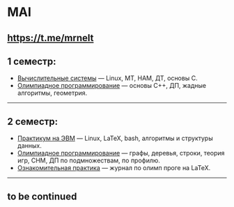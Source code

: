 # MAI
## https://t.me/mrnelt
## 1 семестр:
+ [Вычислительные системы](/%D0%92%D1%8B%D1%87%D0%B8%D1%81%D0%BB%D0%B8%D1%82%D0%B5%D0%BB%D1%8C%D0%BD%D1%8B%D0%B5%20%D1%81%D0%B8%D1%81%D1%82%D0%B5%D0%BC%D1%8B/) — Linux, МТ, НАМ, ДТ, основы С. 
+ [Олимпиадное программирование](/%D0%9E%D0%BB%D0%B8%D0%BC%D0%BF%D0%B8%D0%B0%D0%B4%D0%BD%D0%BE%D0%B5%20%D0%BF%D1%80%D0%BE%D0%B3%D1%80%D0%B0%D0%BC%D0%BC%D0%B8%D1%80%D0%BE%D0%B2%D0%B0%D0%BD%D0%B8%D0%B5/) — основы С++, ДП, жадные алгоритмы, геометрия.
___
## 2 семестр:
+ [Практикум на ЭВМ](/%D0%9F%D1%80%D0%B0%D0%BA%D1%82%D0%B8%D0%BA%D1%83%D0%BC%20%D0%BD%D0%B0%20%D0%AD%D0%92%D0%9C/) — Linux, LaTeX, bash, алгоритмы и структуры данных.
+ [Олимпиадное программирование](/%D0%9E%D0%BB%D0%B8%D0%BC%D0%BF%D0%B8%D0%B0%D0%B4%D0%BD%D0%BE%D0%B5%20%D0%BF%D1%80%D0%BE%D0%B3%D1%80%D0%B0%D0%BC%D0%BC%D0%B8%D1%80%D0%BE%D0%B2%D0%B0%D0%BD%D0%B8%D0%B5/) — графы, деревья, строки, теория игр, СНМ, ДП по подмножествам, по профилю.
+ [Ознакомительная практика](/%D0%9E%D0%B7%D0%BD%D0%B0%D0%BA%D0%BE%D0%BC%D0%B8%D1%82%D0%B5%D0%BB%D1%8C%D0%BD%D0%B0%D1%8F%20%D0%BF%D1%80%D0%B0%D0%BA%D1%82%D0%B8%D0%BA%D0%B0/) — журнал по олимп проге на LaTeX.
___
## to be continued
